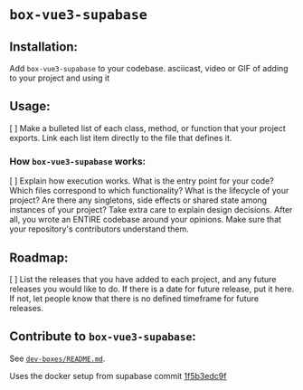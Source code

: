 # `box-vue3-supabase`

<!--
Add a banner image and badges

see: https://towardsdatascience.com/how-to-write-an-awesome-readme-68bf4be91f8b
-->

<!-- link to your reader to your repository's bug page, and let them know if you're open to contributions -->

## Installation:

Add `box-vue3-supabase` to your codebase.
asciicast, video or GIF of adding to your project and using it

## Usage:

[ ] Make a bulleted list of each class, method, or function that your project exports. Link each list item directly to the file that defines it.

### How `box-vue3-supabase` works:

[ ] Explain how execution works. What is the entry point for your code? Which files correspond to which functionality? What is the lifecycle of your project? Are there any singletons, side effects or shared state among instances of your project? Take extra care to explain design decisions. After all, you wrote an ENTIRE codebase around your opinions. Make sure that your repository's contributors understand them.

## Roadmap:

[ ] List the releases that you have added to each project, and any future releases you would like to do. If there is a date for future release, put it here. If not, let people know that there is no defined timeframe for future releases.

## Contribute to `box-vue3-supabase`:

See [`dev-boxes/README.md`](../../README.md#contribute-to-dev-boxes).

Uses the docker setup from supabase commit [1f5b3edc9f](https://github.com/supabase/supabase/tree/1f5b3edc9f862d9f16883b766c8af273b2207a74)
